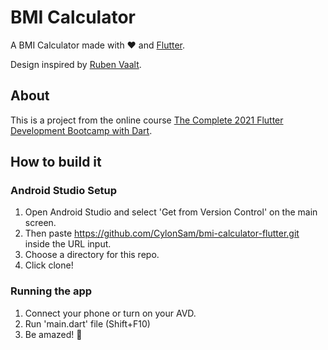# BMI Calculator

A BMI Calculator made with ❤ and [Flutter](https://flutter.dev/).

Design inspired by [Ruben Vaalt](https://dribbble.com/shots/4585382-Simple-BMI-Calculator).

## About

This is a project from the online course [The Complete 2021 Flutter Development Bootcamp with Dart](https://www.udemy.com/course/flutter-bootcamp-with-dart).

## How to build it

### Android Studio Setup
1. Open Android Studio and select 'Get from Version Control' on the main screen.
2. Then paste https://github.com/CylonSam/bmi-calculator-flutter.git inside the URL input.
3. Choose a directory for this repo.
4. Click clone!

### Running the app
1. Connect your phone or turn on your AVD.
2. Run 'main.dart' file (Shift+F10)
3. Be amazed! 🤩
